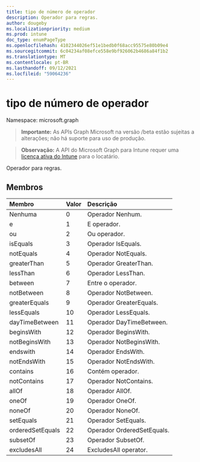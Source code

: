 ```yaml
---
title: tipo de número de operador
description: Operador para regras.
author: dougeby
ms.localizationpriority: medium
ms.prod: intune
doc_type: enumPageType
ms.openlocfilehash: 4102344026ef51e1bedb0f68acc95575e80b09e4
ms.sourcegitcommit: 6c04234af08efce558e9bf926062b4686a84f1b2
ms.translationtype: MT
ms.contentlocale: pt-BR
ms.lasthandoff: 09/12/2021
ms.locfileid: "59064236"
---
```

# <a name="operator-enum-type"></a>tipo de número de operador

Namespace: microsoft.graph

> **Importante:** As APIs Graph Microsoft na versão /beta estão sujeitas a alterações; não há suporte para uso de produção.

> **Observação:** A API do Microsoft Graph para Intune requer uma [licença ativa do Intune](https://go.microsoft.com/fwlink/?linkid=839381) para o locatário.

Operador para regras.

## <a name="members"></a>Membros
|Membro|Valor|Descrição|
|:---|:---|:---|
|Nenhuma|0|Operador Nenhum.|
|e|1|E operador.|
|ou|2|Ou operador.|
|isEquals|3|Operador IsEquals.|
|notEquals|4 |Operador NotEquals.|
|greaterThan|5 |Operador GreaterThan.|
|lessThan|6 |Operador LessThan.|
|between|7 |Entre o operador.|
|notBetween|8 |Operador NotBetween.|
|greaterEquals|9 |Operador GreaterEquals.|
|lessEquals|10 |Operador LessEquals.|
|dayTimeBetween|11|Operador DayTimeBetween.|
|beginsWith|12 |Operador BeginsWith.|
|notBeginsWith|13|Operador NotBeginsWith.|
|endswith|14 |Operador EndsWith.|
|notEndsWith|15 |Operador NotEndsWith.|
|contains|16 |Contém operador.|
|notContains|17 |Operador NotContains.|
|allOf|18 |Operador AllOf.|
|oneOf|19|Operador OneOf.|
|noneOf|20|Operador NoneOf.|
|setEquals| 21 |Operador SetEquals.|
|orderedSetEquals|22|Operador OrderedSetEquals.|
|subsetOf|23|Operador SubsetOf.|
|excludesAll|24|ExcludesAll operator.|



